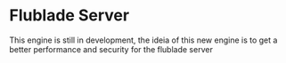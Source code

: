 # Flublade Server

This engine is still in development, the ideia of this new engine is to get a better performance and security for the flublade server